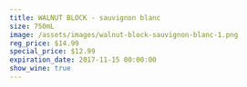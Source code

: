 ```yaml
---
title: WALNUT BLOCK - sauvignon blanc
size: 750mL
image: /assets/images/walnut-block-sauvignon-blanc-1.png
reg_price: $14.99
special_price: $12.99
expiration_date: 2017-11-15 00:00:00
show_wine: true
---
```



